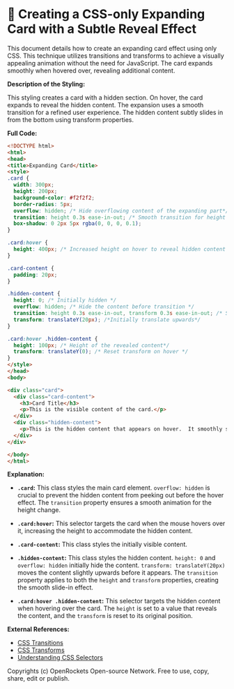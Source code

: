 # 🐞 Creating a CSS-only Expanding Card with a Subtle Reveal Effect


This document details how to create an expanding card effect using only CSS.  This technique utilizes transitions and transforms to achieve a visually appealing animation without the need for JavaScript.  The card expands smoothly when hovered over, revealing additional content.

**Description of the Styling:**

This styling creates a card with a hidden section. On hover, the card expands to reveal the hidden content. The expansion uses a smooth transition for a refined user experience. The hidden content subtly slides in from the bottom using transform properties.


**Full Code:**

```html
<!DOCTYPE html>
<html>
<head>
<title>Expanding Card</title>
<style>
.card {
  width: 300px;
  height: 200px;
  background-color: #f2f2f2;
  border-radius: 5px;
  overflow: hidden; /* Hide overflowing content of the expanding part*/
  transition: height 0.3s ease-in-out; /* Smooth transition for height change */
  box-shadow: 0 2px 5px rgba(0, 0, 0, 0.1);
}

.card:hover {
  height: 400px; /* Increased height on hover to reveal hidden content */
}

.card-content {
  padding: 20px;
}

.hidden-content {
  height: 0; /* Initially hidden */
  overflow: hidden; /* Hide the content before transition */
  transition: height 0.3s ease-in-out, transform 0.3s ease-in-out; /* Smooth transition for height and transform */
  transform: translateY(20px); /*Initially translate upwards*/
}

.card:hover .hidden-content {
  height: 100px; /* Height of the revealed content*/
  transform: translateY(0); /* Reset transform on hover */
}
</style>
</head>
<body>

<div class="card">
  <div class="card-content">
    <h3>Card Title</h3>
    <p>This is the visible content of the card.</p>
  </div>
  <div class="hidden-content">
    <p>This is the hidden content that appears on hover.  It smoothly slides in from the bottom.</p>
  </div>
</div>

</body>
</html>
```

**Explanation:**

* **`.card`:** This class styles the main card element.  `overflow: hidden` is crucial to prevent the hidden content from peeking out before the hover effect. The `transition` property ensures a smooth animation for the height change.

* **`.card:hover`:** This selector targets the card when the mouse hovers over it, increasing the height to accommodate the hidden content.

* **`.card-content`:** This class styles the initially visible content.

* **`.hidden-content`:** This class styles the hidden content.  `height: 0` and `overflow: hidden` initially hide the content.  `transform: translateY(20px)` moves the content slightly upwards before it appears.  The `transition` property applies to both the `height` and `transform` properties, creating the smooth slide-in effect.

* **`.card:hover .hidden-content`:** This selector targets the hidden content when hovering over the card.  The `height` is set to a value that reveals the content, and the `transform` is reset to its original position.


**External References:**

* [CSS Transitions](https://developer.mozilla.org/en-US/docs/Web/CSS/transition)
* [CSS Transforms](https://developer.mozilla.org/en-US/docs/Web/CSS/transform)
* [Understanding CSS Selectors](https://developer.mozilla.org/en-US/docs/Web/CSS/CSS_Selectors)


Copyrights (c) OpenRockets Open-source Network. Free to use, copy, share, edit or publish.


